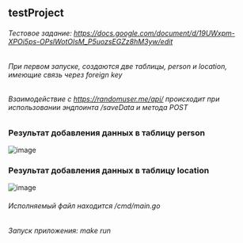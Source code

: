 ## testProject

###### Тестовое задание: https://docs.google.com/document/d/19UWxpm-XPOi5ps-OPslWotOlsM_P5uozsEGZz8hM3yw/edit

###### При первом запуске, создаются две таблицы, person и location, имеющие связь через foreign key
###### Взаимодействие с https://randomuser.me/api/ происходит при использовании эндпоинта /saveData и метода POST

### Результат добавления данных в таблицу person
![image](https://user-images.githubusercontent.com/124125256/231498186-f3839079-09ab-4f75-9086-e60311a8d79f.png)

### Результат добавления данных в таблицу location
![image](https://user-images.githubusercontent.com/124125256/231499122-579af07d-5236-4b71-a6c5-bf5c6e5f0550.png)



###### Исполняемый файл находится /cmd/main.go
###### Запуск приложения: make run
